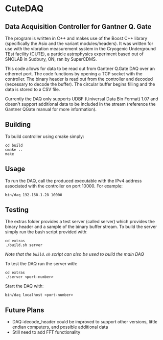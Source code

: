 # CuteDAQ
## Data Acquisition Controller for Gantner Q. Gate

The program is written in C++ and makes use of the Boost C++ library (specifically the Asio and the variant modules/headers). It was written for use with the vibration measurement system in the Cryogenic Underground TEst facility (CUTE), a particle astrophysics experiment based out of SNOLAB in Sudbury, ON, ran by SuperCDMS.

This code allows for data to be read out from Gantner Q.Gate DAQ over an ethernet port.
The code functions by opening a TCP socket with the controller.
The binary header is read out from the controller and decoded (necessary to decode the buffer).
The circular buffer begins filling and the data is stored to a CSV file.

Currently the DAQ only supports UDBF (Universal Data Bin Format) 1.07 and doesn't support additional data to be included in the stream (reference the Gantner QGate manual for more information).

## Building
To build controller using cmake simply:
```
cd build
cmake ..
make
```

## Usage
To run the DAQ, call the produced executable with the IPv4 address associated with the controller on port 10000. For example:
```
bin/daq 192.168.1.28 10000
```

## Testing
The extras folder provides a test server (called server) which provides the binary header and a sample of the binary buffer stream. To build the server simply run the bash script provided with:
```
cd extras
./build.sh server
```
_Note that the ```build.sh``` script can also be used to build the main DAQ_

To test the DAQ run the server with:
```
cd extras
./server <port-number>
```
Start the DAQ with:
```
bin/daq localhost <port-number>
```


## Future Plans
* DAQ::decode_header could be improved to support other versions, little endian computers, and possible additional data
* Still need to add FFT functionality
